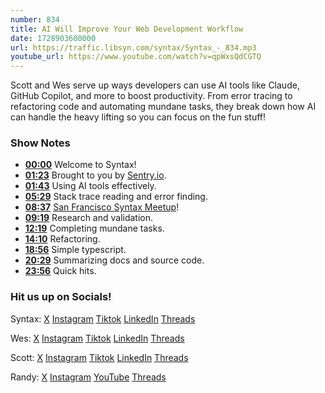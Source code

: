 ```yaml
---
number: 834
title: AI Will Improve Your Web Development Workflow
date: 1728903600000
url: https://traffic.libsyn.com/syntax/Syntax_-_834.mp3
youtube_url: https://www.youtube.com/watch?v=qpWxsQdCGTQ
---
```


Scott and Wes serve up ways developers can use AI tools like Claude, GitHub Copilot, and more to boost productivity. From error tracing to refactoring code and automating mundane tasks, they break down how AI can handle the heavy lifting so you can focus on the fun stuff!

### Show Notes

* **[00:00](#t=00:00)** Welcome to Syntax!
* **[01:23](#t=01:23)** Brought to you by [Sentry.io](https://sentry.io/syntax).
* **[01:43](#t=01:43)** Using AI tools effectively.
* **[05:29](#t=05:29)** Stack trace reading and error finding.
* **[08:37](#t=08:37)** [San Francisco Syntax Meetup](https://www.eventbrite.com/e/san-francisco-syntax-meetup-tickets-982091250367)!
* **[09:19](#t=09:19)** Research and validation.
* **[12:19](#t=12:19)** Completing mundane tasks.
* **[14:10](#t=14:10)** Refactoring.
* **[18:56](#t=18:56)** Simple typescript.
* **[20:29](#t=20:29)** Summarizing docs and source code.
* **[23:56](#t=23:56)** Quick hits.

### Hit us up on Socials!

Syntax: [X](https://twitter.com/syntaxfm) [Instagram](https://www.instagram.com/syntax_fm/) [Tiktok](https://www.tiktok.com/@syntaxfm) [LinkedIn](https://www.linkedin.com/company/96077407/admin/feed/posts/) [Threads](https://www.threads.net/@syntax_fm)

Wes: [X](https://twitter.com/wesbos) [Instagram](https://www.instagram.com/wesbos/) [Tiktok](https://www.tiktok.com/@wesbos) [LinkedIn](https://www.linkedin.com/in/wesbos/) [Threads](https://www.threads.net/@wesbos)

Scott: [X](https://twitter.com/stolinski) [Instagram](https://www.instagram.com/stolinski/) [Tiktok](https://www.tiktok.com/@stolinski) [LinkedIn](https://www.linkedin.com/in/stolinski/) [Threads](https://www.threads.net/@stolinski)

Randy: [X](https://twitter.com/randyrektor) [Instagram](https://www.instagram.com/randyrektor/) [YouTube](https://www.youtube.com/@randyrektor) [Threads](https://www.threads.net/@randyrektor)
